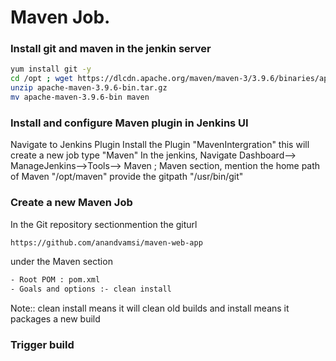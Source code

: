 
# Maven Job.

### Install git and maven in the jenkin server
```bash
yum install git -y
cd /opt ; wget https://dlcdn.apache.org/maven/maven-3/3.9.6/binaries/apache-maven-3.9.6-bin.tar.gz
unzip apache-maven-3.9.6-bin.tar.gz
mv apache-maven-3.9.6-bin maven
```


### Install and configure Maven plugin in Jenkins UI
Navigate to Jenkins Plugin Install the Plugin "MavenIntergration" this will create a new job type "Maven"
In the jenkins, Navigate Dashboard--> ManageJenkins-->Tools--> Maven ; Maven section, mention the home path of Maven "/opt/maven"
provide the gitpath "/usr/bin/git"

### Create a new Maven Job
In the Git repository sectionmention the giturl 
```bash
https://github.com/anandvamsi/maven-web-app
```
under the Maven section
```bash
- Root POM : pom.xml
- Goals and options :- clean install
```
Note::  clean install means it will clean old builds and install means it packages a new build

### Trigger build



